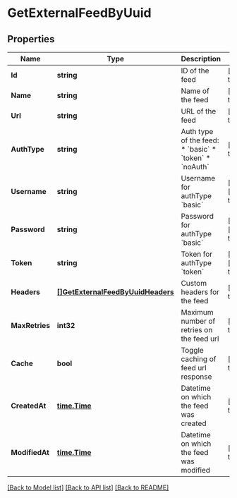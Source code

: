 # GetExternalFeedByUuid

## Properties
Name | Type | Description | Notes
------------ | ------------- | ------------- | -------------
**Id** | **string** | ID of the feed | [default to null]
**Name** | **string** | Name of the feed | [default to null]
**Url** | **string** | URL of the feed | [default to null]
**AuthType** | **string** | Auth type of the feed: * &#x60;basic&#x60; * &#x60;token&#x60; * &#x60;noAuth&#x60;  | [default to null]
**Username** | **string** | Username for authType &#x60;basic&#x60; | [optional] [default to null]
**Password** | **string** | Password for authType &#x60;basic&#x60; | [optional] [default to null]
**Token** | **string** | Token for authType &#x60;token&#x60; | [optional] [default to null]
**Headers** | [**[]GetExternalFeedByUuidHeaders**](getExternalFeedByUUIDHeaders.md) | Custom headers for the feed | [default to null]
**MaxRetries** | **int32** | Maximum number of retries on the feed url | [default to null]
**Cache** | **bool** | Toggle caching of feed url response | [default to null]
**CreatedAt** | [**time.Time**](time.Time.md) | Datetime on which the feed was created | [default to null]
**ModifiedAt** | [**time.Time**](time.Time.md) | Datetime on which the feed was modified | [default to null]

[[Back to Model list]](../README.md#documentation-for-models) [[Back to API list]](../README.md#documentation-for-api-endpoints) [[Back to README]](../README.md)



